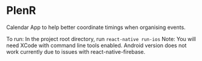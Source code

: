 # PlenR

Calendar App to help better coordinate timings when organising events.

To run:
In the project root directory, run ```react-native run-ios```
Note: You will need XCode with command line tools enabled. Android version does not work currently due to issues with react-native-firebase.
